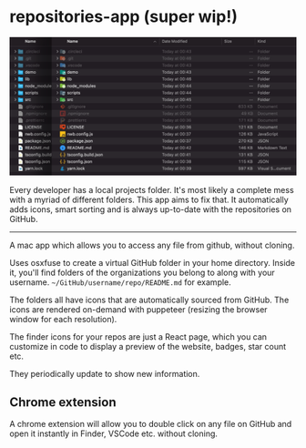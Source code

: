 # repositories-app (super wip!)

![File icons](./screenshots/File%20icons.png)

Every developer has a local projects folder. It's most likely a complete mess with a myriad of different folders. This app aims to fix that. It automatically adds icons, smart sorting and is always up-to-date with the repositories on GitHub.

---

A mac app which allows you to access any file from github, without cloning.

Uses osxfuse to create a virtual GitHub folder in your home directory.
Inside it, you'll find folders of the organizations you belong to along with your username.
`~/GitHub/username/repo/README.md` for example.

The folders all have icons that are automatically sourced from GitHub.
The icons are rendered on-demand with puppeteer (resizing the browser window for each resolution).

The finder icons for your repos are just a React page, which you can customize in code to display a preview of the website, badges, star count etc.

They periodically update to show new information.

## Chrome extension

A chrome extension will allow you to double click on any file on GitHub and open it instantly in Finder, VSCode etc. without cloning.
